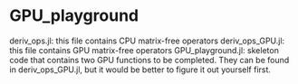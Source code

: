 # GPU_playground

deriv_ops.jl: this file contains CPU matrix-free operators
deriv_ops_GPU.jl: this file contains GPU matrix-free operators 
GPU_playground.jl: skeleton code that contains two GPU functions to be completed. They can be found in deriv_ops_GPU.jl, but it would be better to figure it out yourself first.
